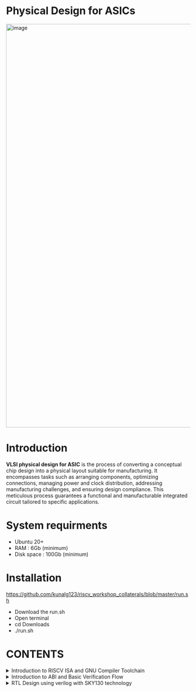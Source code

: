 # Physical Design for ASICs

<img width="1100" alt="image" src="https://github.com/vandhana01/pes_asic_class/assets/142392052/2e4c7a2d-b188-403d-9482-a8efac7ceada">



# Introduction
**VLSI physical design for ASIC** is the process of converting a conceptual chip design into a physical layout suitable for manufacturing. It encompasses tasks such as arranging components, optimizing connections, managing power and clock distribution, addressing manufacturing challenges, and ensuring design compliance. This meticulous process guarantees a functional and manufacturable integrated circuit tailored to specific applications.

# System requirments
- Ubuntu 20+
- RAM : 6Gb (minimum)
- Disk space : 100Gb (minimum)
  
# Installation
https://github.com/kunalg123/riscv_workshop_collaterals/blob/master/run.sh
- Download the run.sh
- Open terminal
- cd Downloads
- ./run.sh
  
# CONTENTS
<details>
<summary> Introduction to RISCV ISA and GNU Compiler Toolchain </summary>
<br>
	
[](https://github.com/vandhana01/pes_asic_class#links-for-easy-navigaton)
## DAY 1
**Introduction to RISCV ISA and GNU Compiler Toolchain**
+ Introduction to RISC-V Basic Keywords
  - [Introduction](#introduction)
  - [From Apps to Hardware](#from-apps-to-hardware)
  - [Detail Description of Course Content](#detail-description-of-course-content)

+ Labwork for RISC-V Toolchain
  - [C Program](#c-program)
  - [RISCV GCC Compiler and Dissemble](#riscv-gcc-compiler-and-dissemble)
  - [Spike Simulation and Debug](#spike-simulation-and-debug)

+ Integer Number Representation  
  - [64-bit Unsigned Numbers](#64-bit-unsigned-numbers)
  - [64-bit Signed Numbers](#64-bit-signed-numbers)
  - [Lab For Signed and Unsigned Numbers](#lab-for-signed-and-unsigned-numbers)


# DAY 1    
 
# Introduction to RISc-V Basic Keywords
## Introduction
RISC-V Architecture -> RTL -> Layout

## From Apps to Hardware
## Flow
+ Application Software 
+ System Software
  - Operating System
  - Complier
  - Assembler
+ Hardware
<img width="502" alt="image" src="https://github.com/vandhana01/pes_asic_class/assets/142392052/eb287951-3c15-4b47-b5fe-1f471c84fe14">

## Detail Description of Course Content
- Pseudo Instructions
- Base integer Instructions RV641
- Multiply extension RV64M
- Single and double precision floating point extension RV64F & RV64D
- Application binary interface (ABI)
- Memory allocation and stack pointer

# Labwork for RISC-V Toolchain
## C Program
- Text editor used : leafpad
- To install leafpad in ubuntu : `sudo snap install leafpad`

## C program for sum from 1 to N
`leafpad sum1ton.c` : creates a text file called sum1ton.c
``` c
#include<stdio.h>

int main(){
	int i, sum=0, n=10;
	for (i=1;i<=n; ++i) {
	sum +=i;
	}
	printf("Sum of numbers from 1 to %d is %d \n",n,sum);
	return 0;
}
```
Compile using gcc complier
`gcc sum1ton.c`
`./a.out`

<img width="502" alt="image" src="https://github.com/vandhana01/pes_asic_class/assets/142392052/bcec2cbb-9a78-441d-84d6-f341d2645825">

## RISCV GCC Compiler and Dissemble
Compile using RISC-V gcc complier
- using -O1 optimisation
```
riscv64-unknown-elf-gcc -O1 -mabi=lp64 -march=rv64i -o sum1ton.o sum1ton.c
riscv64-unknown-elf-objdump -d sum1ton.o
```
Number of instructions = 15
<img width="502" alt="image" src="https://github.com/vandhana01/pes_asic_class/assets/142392052/242d83e5-c7c4-47cf-aa04-2c3db3373bd2">
- using -Ofast optimisation
```
riscv64-unknown-elf-gcc -Ofast -mabi=lp64 -march=rv64i -o sum1ton.o sum1ton.c
riscv64-unknown-elf-objdump -d sum1ton.o
```
Number of instructions = 12
<img width="502" alt="image" src="https://github.com/vandhana01/pes_asic_class/assets/142392052/b772a095-3460-4396-aba4-5c86296b4c34">

`riscv64-unknown-elf-objdump -d sum1ton.o` : gives the disassembled (Assembly Language Programming )ALP code

## Spike Simulation and Debug
`spike pk sum1ton.o` : To Verify the simulations using RISC-V complier

<img width="502" alt="image" src="https://github.com/vandhana01/pes_asic_class/assets/142392052/cdf11383-ad59-47e8-8007-abc80cd560ce">

`spike -d pk sum1ton.c ` :To debug

<img width="502" alt="image" src="https://github.com/vandhana01/pes_asic_class/assets/142392052/99241fdb-3988-4a42-b9f5-853648bd595d">

# Integer Number Representation 
+ 8-bits -> byte, 4-bytes -> word, 2-words or 8-bytes -> doubleword
## 64-bit Unsigned Numbers
- A 64-bit unsigned number can represent non-negative integer values using 64 bits, with no sign bit to indicate whether the number is positive or negative.
- Range: [0, (2^n)-1 ]

## 64-bit Signed Numbers
- A 64-bit signed number can represent both positive and negative integer values using 64 bits. The first bit, often referred to as the "sign bit," indicates whether the number is positive or negative.
- Range : Positive : [0 , 2^(n-1)-1] Negative : [-1 to 2^(n-1)]

## Lab For Signed and Unsigned Numbers
+ C program that shows the maximum and minimum values of 64bit unsigned numbers
```c
#include <stdio.h>
#include <math.h>

int main(){
	unsigned long long int max = (unsigned long long int) (pow(2,64) -1);
	unsigned long long int min = (unsigned long long int) (pow(2,64) *(-1));
	printf("lowest number represented by unsigned 64-bit integer is %llu\n",min);
	printf("highest number represented by unsigned 64-bit integer is %llu\n",max);
	return 0;
}
```

<img width="502" alt="image" src="https://github.com/vandhana01/pes_asic_class/assets/142392052/f0c93d75-c326-42ec-b3de-e1290c23b192">

+ C program that shows the maximum and minimum values of 64bit signed numbers
  
```c
#include <stdio.h>
#include <math.h>

int main(){
	long long int max = (long long int) (pow(2,63) -1);
	long long int min = (long long int) (pow(2,63) *(-1));
	printf("lowest number represented by signed 64-bit integer is %lld\n",min);
	printf("highest number represented by signed 64-bit integer is %lld\n",max);
	return 0;
}
```

<img width="502" alt="image" src="https://github.com/vandhana01/pes_asic_class/assets/142392052/7fef9481-74ef-4fcb-8462-eb0a7dc40cd9">

</details>

<details>
<summary> Introduction to ABI and Basic Verification Flow </summary>
<br>

[](https://github.com/vandhana01/pes_asic_class#links-for-easy-navigation)
# DAY 2


## DAY 2 
**Introduction to ABI and Basic Verification Flow**
+ Application Binary Interface
  - [Introduction to ABI](#introduction-to-abi)
  - [Memory Allocation for Double Words](#memory-allocation-for-double-words)
  - [Load, add and store instructions](#load-add-and-store-instructions)
  - [32-Registers and their ABI Names](#32-registers-and-their-abi-names)

+ Labwork using ABI Function Calls
  - [Algorithm for C Program using ASM](#algorithm-for-c-program-using-asm)
  - [Review ASM Function Calls](#review-asm-function-calls)
  - [Simulate C Program using Function Call](#simulate-c-program-using-function-call)

# Application Binary Interface

## Introduction to ABI
+ Base Binary Instructions
  - Base integer instructions refer to the fundamental set of instructions that operate on integer data in a computer's instruction set architecture (ISA)
  - These are arithmetic, logical, Comparison, Data Movement, Control Flow performing operations
+ Application Binary Interface (ABI)
  - An Application Binary Interface (ABI) serves as a crucial bridge between the software and hardware components of a computer system.
  - ABIs enable software components to seamlessly communicate and collaborate, even across diverse programming languages, compilers, and hardware architectures.
<img width="600" alt="image" src="https://github.com/vandhana01/pes_asic_class/assets/142392052/e25eba01-5478-4113-b402-e96d3da1ba9d"> 

## Memory Allocation for Double Words
- RISC-V has **32** registers
  - 32 bits for RV32
  - 64 bits for RV64

- Memory addressing system
  - **Little-Endian** (Risc-V belongs to little-endian)
  - **Big-Endian**
  
<img width="650" alt="image" src="https://github.com/vandhana01/pes_asic_class/assets/142392052/76ab920b-3abd-4085-b1b7-96e40af4945b"> 

## Load, add and store instructions
Load, Add, and Store instructions are often used to manipulate data within a computer's memory and registers.
1. **Load Instructions:**
Load instructions are used to transfer data from memory to registers. They allow you to fetch data from a specified memory address and place it into a register for further processing.

Example `ld x6, 8(x5)`

In this Example
- `ld` is the load double-word instruction.
- `x6` is the destination register.
- `8(x5)` is the memory address pointed to by register `x5` (base address + offset).
2. **Store Instructions:**
Store instructions are used to write data from registers into memory.They store values from registers into memory addresses

Example `sd x8, 8(x9)`

In this Example
- `sd` is the store double-word instruction.
- `x8` is the source register.
- `8(x9)` is the memory address pointed to by register `x9` (base address + offset).
3. Add Instructions:
  Add instructions are used to perform addition operations on registers. They add the values of two source registers and store the result in a destination register.

Example `add x9, x10, x11`

In this Example
- `add` is the add instruction.
- `x9` is the destination register.
- `x10` and `x11` are the source registers.

<img width="750" alt="image" src="https://github.com/vandhana01/pes_asic_class/assets/142392052/9df00634-f508-4c5f-9e55-86d4bf03be9f"> 

## 32-Registers and their ABI Names
The ABI names provide meaningful and consistent labels to the registers, which simplifies understanding their roles in function calls, data manipulation, and other operations.

<img width="350" alt="image" src="https://github.com/vandhana01/pes_asic_class/assets/142392052/320a926d-6867-4803-bb13-4abcecbe1467"> 

# Labwork using ABI Function Calls
## Algorithm for C Program using ASM
- This allows you to take advantage of assembly language's low-level control and optimizations while still benefiting from C's higher-level constructs.
- When you call an assembly function from your C code, the C calling convention is followed, including pushing arguments onto the stack or passing them in registers as required.
- The program executes the assembly function, following the assembly instructions you've provided.

## Review ASM Function Calls
- C code and assembly code are written in separate files
- Declaring assembly functions with appropriate signatures that match the calling conventions of your platform in assembly file
 
**C Program**
  
  `1to9custom.c`
  
  ``` c
  #include <stdio.h>
  
  extern int load(int x, int y);
  
  int main()
  {
    int result = 0;
    int count = 9;
    result = load(0x0, count+1);
    printf("Sum of numbers from 1 to 9 is %d\n", result);
  }
  ```
**Asseembly File**

`load.s`

``` s
.section .text
.global load
.type load, @function

load:

add a4, a0, zero
add a2, a0, a1
add a3, a0, zero

loop:

add a4, a3, a4
addi a3, a3, 1
blt a3, a2, loop
add a0, a4, zero
ret
```
## Simulate C Program using Function Call

Compile and execute the files 

<img width="550" alt="image" src="https://github.com/vandhana01/pes_asic_class/assets/142392052/87bb8d8a-1ce6-4631-8fcf-65116d2e32f7"> 

Disassemble the code 

<img width="550" alt="image" src="https://github.com/vandhana01/pes_asic_class/assets/142392052/038da5c5-6402-4e90-825c-9c8548353a95">


## Lab to Run C-Program on RISCV-CPU

```
git clone https://github.com/kunalg123/riscv_workshop_collaterals.git
```

```
cd riscv_workshop_collaterals
```

<img width="550" alt="image" src="https://github.com/vandhana01/pes_asic_class/assets/142392052/2904e4cc-c126-4e06-9b12-4a04ca31ab88">


```
ls -ltr
```

```
cd labs
```

```
ls -ltr
```

```
chmod 777 rv32im.sh
```

```
./rv32im.sh
```

<img width="550" alt="image" src="https://github.com/vandhana01/pes_asic_class/assets/142392052/3c9bb5d2-0247-436e-a666-c45148e03752">

</details>

<details>
<summary> RTL Design using verilog with SKY130 technology </summary>
<br>

[](https://github.com/vandhana01/pes_asic_class#links-for-easy-navigaton)
## Day 1
<details>
<summary> Introduction to Verilog RTL design and Synthesis</summary>
<br>
	
[](https://github.com/vandhana01/pes_asic_class#links-for-easy-navigaton)



<details>
<summary> Introduction to open-source simulator iverilog </summary>
<br>
	
[](https://github.com/vandhana01/pes_asic_class#links-for-easy-navigaton)

## Introduction to open-source simulator iverilog
**Introduction to iverilog design test bench**

- **Simulator**
  + Simulators create virtual models of systems, enabling analysis and testing of behaviors without real-world implementation
  + Simulators is the tool used for simulating the design
  + The simulator runs the model using the provided inputs. It calculates the system's behavior over time and produces output data upon change in input (if no change to the input, no change to the output)
  + **iverilog** is the tool used here
     + Icarus Verilog (iverilog) is an open-source simulator for hardware description languages like Verilog, enabling design, simulation, and testing of digital circuits
     + It's used to model and validate digital systems before physical implementation

<img width="550" alt="image" src="https://github.com/vandhana01/pes_asic_class/assets/142392052/a1fe7cb8-41e6-423c-a986-b4f2fd1308f6">

- **Design**
  + Design is the actual verilog code or set of verilog codes which has the intended functionality to meet with the required specifications
  
- **TestBench**
  + It involves creating a set of test cases and stimuli to apply to the design and then comparing the design's outputs with expected results.
  + Test benches are written using hardware description languages like Verilog or VHDL
  + This verification process is crucial for building reliable and bug-free digital systems
  
<img width="550" alt="image" src="https://github.com/vandhana01/pes_asic_class/assets/142392052/3c3fd20b-e3bb-4c9f-b3b7-41593c3356ea">  

</details>


<details>
<summary> Labs using iverilog and gtkwave </summary>
<br>
	
[](https://github.com/vandhana01/pes_asic_class#links-for-easy-navigaton)


## Labs using iverilog and gtkwave

**Icarus Verilog** simulates the design and generates simulation output files, and **GTKWave** then allows you to visually inspect and analyze the simulation results in waveform format

- [Introduction to lab (Lab1)](#introduction-to-lab-lab1)
- [iverilog GTKwave Part-1 (Lab2)](#iverilog-gtkwave-part-1-lab2)
- [iverilog GTKwave Part-2 (Lab2)](#iverilog-gtkwave-part-2-lab2)

## Introduction to lab (Lab1)
- Environment setup !!!
+ create a directory ` mkdir vsd `
+ change directory ` cd vsd `
+ Git clonning ` git clone https://github.com/kunalg123/sky130RTLDesignAndSynthesisWorkshop.git`
   + `sky130RTLDesignAndSynthesisWorkshop` folder will be created

<img width="550" alt="image" src="https://github.com/vandhana01/pes_asic_class/assets/142392052/5eeabad8-63c7-4a6a-aaa9-5b1bd4b10139"> 

## iverilog GTKwave Part-1 (Lab2)
+ ` cd vsd/sky130RTLDesignAndSynthesisWorkshop/verilog_files
    + loads verilog source files and associated testbench files into iverilog simulator
    + verilog_files : this folder contains all design files
+ `iverilog good_mux.v tb_good_mux.v` loads mux into the simulator
+ output file `a.out` will be created
+ Execute a.out `./a.out` to dump the vcd file (output of simulator)
+ To load vcd file into simulator ` gtkwave tb_good_mux.vcd`
  
<img width="550" alt="image" src="https://github.com/vandhana01/pes_asic_class/assets/142392052/c6d25681-de8d-449c-a270-bfd454f15e4a"> 

## iverilog GTKwave Part-2 (Lab2)
`gvim tb_good_mux.v -o good_mux.v` to view the files


**good_mux.v**

``` v
module good_mux (input i0 , input i1 , input sel , output reg y);
always @ (*)
begin
	if(sel)
		y <= i1;
	else 
		y <= i0;
end
endmodule
```
**tb_good_mux.v**

``` v
timescale 1ns / 1ps
module tb_good_mux;
	// Inputs
	reg i0,i1,sel;
	// Outputs
	wire y;

        // Instantiate the Unit Under Test (UUT)
	good_mux uut (
		.sel(sel),
		.i0(i0),
		.i1(i1),
		.y(y)
	);

	initial begin
	$dumpfile("tb_good_mux.vcd");
	$dumpvars(0,tb_good_mux);
	// Initialize Inputs
	sel = 0;
	i0 = 0;
	i1 = 0;
	#300 $finish;
	end

always #75 sel = ~sel;
always #10 i0 = ~i0;
always #55 i1 = ~i1;
endmodule
```

    

</details>


<details>
<summary> Introduction to Yosys and Logic synthesis </summary>
<br>
	
[](https://github.com/vandhana01/pes_asic_class#links-for-easy-navigaton)


## Introduction to Yosys and Logic synthesis

- [Introduction to Yosys](#introduction-to-yosys)
- [Introduction to Logic synthesis)](#introduction-to-logic-synthesis)


## Introduction to Yosys
- **Synthesizer**
   + Synthesizeris a tool used for converting the RTL to netlist
   + **Yosys** is the synthesizer used in the course
      + Yosys is an open-source synthesis tool that translates hardware description language (HDL) code into gate-level netlists, optimizing designs for efficient hardware implementation.
- **Netlist**
  + Netlist is the representation of the design in the form of standard cells in the .lib
  + Design and .lib files are fed to the synthesizer to get a netlist file
 
<img width="550" alt="image" src="https://github.com/vandhana01/pes_asic_class/assets/142392052/56f8289c-4737-481e-9bb3-2b86f38a6902"> 

+ Commands used to perform synthesis:
  - To read the design :  `read_verilog` 
  - To read the .lib file : `read_liberty` 
  - To write out the netlist file : `write_verilog` 
 
- Verify the synthesis
 
<img width="550" alt="image" src="https://github.com/vandhana01/pes_asic_class/assets/142392052/63bd1f15-ec42-47e3-b2d6-e76ee3ebe6d9"> 

   - The output on the simulator must be same as the output observed during RTL simulation.
   - Same RTL testbench can be used because the primary inputs and primary outputs remain same between the RTL design and synthesised netlist.

## Introduction to Logic synthesis

- **RTL design**
  + Behavioral representation of the required specification
  + RTL (Register-Transfer Level) forms a bridge between behavioral descriptions and gate-level implementation.

- **Synthesis**
  + RTL to gate level translation
  + The design is coverted into dates and the connections are made between the gates
  + This is given out as a file called netlist
    
<img width="350" alt="image" src="https://github.com/vandhana01/pes_asic_class/assets/142392052/dd91792a-9e4b-4c6e-ac62-55cd19486580)"> 

- **.lib**
   + Collection of logical modules
   + Includes basic logic gates like AND, OR, NOT, etc
   + Different flavors of same gate , **WHY ??**
       + These variations are designed to accommodate specific design requirements, process technologies, and performance goals
       + Clock frquency should be high, Hence time period of the clock should be  as low as possible
         
<img width="550" alt="image" src="https://github.com/vandhana01/pes_asic_class/assets/142392052/5030de94-2f5a-4ea4-952d-2d3ffb04c9f5"> 

- What is maximum clock rate ? tclk ?
	+ Propogation delay of Flop A
	+ Propogational delay of combinational circuit
	+ Time before clock edge, setup time
- So we need cells that work fast to make Tcombi samall
- Are faster cells sufficient ??
   + NO
- Why do we need slow cells ?
  
<img width="150" alt="image" src="https://github.com/vandhana01/pes_asic_class/assets/142392052/2c4cf856-de06-4d1d-96e3-c7f072b448f2"> 

   + To ensure that there are no "HOLD" issues at DFF_B, we need slow cells
   + Hence we need cells that work fast to meet the required performance and we need cells that work slow to meet HOLD
   **Hence the collection forms the .lib!!!**
     
**Faster cells vs Slower cells**
- Load in degital circuit -> Capacitance
- Faster the charging/discharging of capacitance -> Lesser the cell delay
    + To charge/discharge the capacitance fast, we need transistors capable of sourcing more current ( Wide Transistors)
    + Wider transistors -> Low Delay -> More area and power as well
    + Narrow transistors -> More Delay -> Less area and power
-Faster cells come at the penalty of area and power

**Selction of cells**
Synthesizer should be guided to select the flavour of cells that is optimum for the implementation of logic circuit. Guidance offered -> "Constaints"


<img width="550" alt="image" src="https://github.com/vandhana01/pes_asic_class/assets/142392052/b4119c84-db5f-4751-acfd-72c81fe4b3d6">

 </details>

 
<details>
<summary> Labs using Yosys and Sky130 PDKs</summary>
<br>
	
[](https://github.com/vandhana01/pes_asic_class#links-for-easy-navigaton)
## Labs using Yosys and Sky130 PDKs 
-[Yosys good mux (Lab3)](#yosys-good-mux-lab3)

 The SkyWater Technology Foundry's **SKY130 Process Design Kit (PDK)** is a collection of files, data, and models that enable the design and layout of integrated circuits using the SkyWater 130 nm technology node. PDKs provide designers with the necessary tools and information to create, simulate, and verify custom and digital designs that can be manufactured using the specific technology offered by the foundry. 
 
## Yosys good mux (Lab3)
- To invoke the Yosys : `yosys`

<img width="550" alt="image" src="https://github.com/vandhana01/pes_asic_class/assets/142392052/eaa3287e-b5b6-4597-b29a-d8651c4839f6">

- To read the library : ` read_liberty -lib ../lib/sky130_fd_sc_hd__tt_025C_1v80.lib`
- To read the design : `read_verilog good_mux.v`

<img width="550" alt="image" src="https://github.com/vandhana01/pes_asic_class/assets/142392052/3953ff06-69ed-48b0-a966-39ff5fa2b560">

- To synthesis the mosule : `synth -top good_mux`
  
<img width="550" alt="image" src="https://github.com/vandhana01/pes_asic_class/assets/142392052/6309e60b-1c8c-467b-ad52-e550bc305daf">

- To generate the netlist : `abc -liberty ../lib/sky130_fd_sc_hd__tt_025C_1v80.lib`

<img width="550" alt="image" src="https://github.com/vandhana01/pes_asic_class/assets/142392052/c948cd72-9e64-4bd9-a102-4f98112eab3b">

- To see the logic it has realised `show`
  
<img width="550" alt="image" src="https://github.com/vandhana01/pes_asic_class/assets/142392052/30e2335a-7f17-4eef-b203-804640eb62d5">

- To write the netlist : 'write_verilog good_mux_netlist.v`
- ` !gvim good_mux_netlist.v`
-  To view a simplified code : ` write_verilog -noattr good_mux_netlist.v`
-  `!gvim good_mux_netlist.v`
  
</details>
</details>  

## Day 2
<details>
<summary> Timing libs, hierarchical vs flat synthesis and efficient flop coding styles</summary>
<br>
	
[](https://github.com/vandhana01/pes_asic_class#links-for-easy-navigaton)

<details>
<summary> Introduction to timing.libs </summary>
<br>
	
[](https://github.com/vandhana01/pes_asic_class#links-for-easy-navigaton)

## Introduction to timing.libs (Lab4)
**Introduction to dot Lib**
+ To view the contents in the .lib
`gvim ../lib/sky130_fd_sc_hd__tt_025C_1v80.lib`


<img width="550" alt="image" src="https://github.com/vandhana01/pes_asic_class/assets/142392052/bcdd2944-4944-499b-99c8-9400c084a9b2">


- To have a pleasant color : `:syn off` (syntax off)
    - NOTE: Don't edit this file
- **sky130** : Name of the library
- **tt**     : Typical process
- **025C**   : Temperature variation
- **P V T**  : Operating conditions (Process Voltage Temperature)
    - Together determines how the silicon works
- **1v80**   : Voltage levels variation

<img width="550" alt="image" src="https://github.com/vandhana01/pes_asic_class/assets/142392052/f49ac9c0-7677-40e3-9456-46bd9c75c756">

- Displays the units of parameters
- Contains area and power consumpution
- .lib is a Bucket of all the standard cells
  
<img width="550" alt="image" src="https://github.com/vandhana01/pes_asic_class/assets/142392052/267ed2ae-d9e9-49dc-9039-7c02215dfb99">


- To enable line number `:se nu`
- To view all the cells `:g//`
- To view any instance `:/instance`
- Can compare and analyse the parameters

<img width="550" alt="image" src="https://github.com/vandhana01/pes_asic_class/assets/142392052/47cabe0a-eee7-40e9-9357-b1871e47fa46">


 </details>     


<details>
<summary> Hierarchical vs Flat synthesis </summary>
<br>
	
[](https://github.com/vandhana01/pes_asic_class#links-for-easy-navigaton)
## Hierarchical vs Flat synthesis (Lab5)

## Hierarchical Synthesis
**Hierarchical synthesis involves breaking down a complex design into smaller modules for separate synthesis and integration. This approach enhances modularity, enables parallel development, and simplifies verification, making it ideal for large designs.**

- File used : 'multiple_modules.v`
- To view : `cd vsd/sky130RTLDesignAndSynthesisWorkshop/verilog_files`
- and `gvim multiple_modules.v`

<img width="550" alt="image" src="https://github.com/vandhana01/pes_asic_class/assets/142392052/d6816017-c0f4-48e9-8c92-1bf8c99ddeb6">


- It contains 2 submodules : `sub_module1` -> AND gate and `sub_module2`->OR gate
- `mutiple_module` instantiates them as `u1` and `u2` respectively
  
+  Frist Launch Yosys     : `yosys`
+  Read the library file  : `read_liberty -lib ../lib/sky130_fd_sc_hd__tt_025C_1v80.lib`
+  Read the verilog file  : `read_verilog multiple_modules.v`
+  To set it as top module: `synth -top multiple_modules`

<img width="550" alt="image" src="https://github.com/vandhana01/pes_asic_class/assets/142392052/cc297050-dc6e-4469-90d8-3ac600194370">

<img width="550" alt="image" src="https://github.com/vandhana01/pes_asic_class/assets/142392052/a9495611-658d-489f-bf39-b9e6546a524e">


+  `abc -liberty ../lib/sky130_fd_sc_hd__tt_025C_1v80.lib`
+ To view the netlist    :`show multiple_modules`
  
<img width="550" alt="image" src="https://github.com/vandhana01/pes_asic_class/assets/142392052/8740c0be-8439-4b75-9c4f-a81cc0a8a26c">

+ `sub_module1` and `sub_module2` are shown instead of AND gate and OR gate.
+ To view : `write_verilog -noattr multiple_modules_hier.v`
+ `!gvim multiple_modules_hier.v`

<img width="550" alt="image" src="https://github.com/vandhana01/pes_asic_class/assets/142392052/fd066807-4c8b-4bc6-95fb-6b8976185214">

<img width="550" alt="image" src="https://github.com/vandhana01/pes_asic_class/assets/142392052/e1c470a9-0747-4c7d-a4ca-47f405231908">



## Flat Synthesis
**Flat synthesis treats the entire design as a single unit, synthesizing it as one entity. While simpler for smaller designs, it can become unwieldy for larger projects, leading to longer synthesis times and reduced reusability of modules.**

+  Launch  : `yosys`
+  Read the library file :   `read_liberty -lib ../lib/sky130_fd_sc_hd__tt_025C_1v80.lib`
+  Read the verilog file : ` read_verilog multiple_modules.v`
+  To set it as top module: `synth -top multiple_modules` 
+  `abc -liberty ../lib/sky130_fd_sc_hd__tt_025C_1v80.lib`
+ `flatten` to write out a flattened netlist
+ `show` to view the netlist

<img width="550" alt="image" src="https://github.com/vandhana01/pes_asic_class/assets/142392052/7dffcc47-5ed6-40d6-b48e-08d156f95f34">

+ `write_verilog -noattr multiple_modules_flat.v`
+ `!gvim multiple_modules_flat.v`

<img width="550" alt="image" src="https://github.com/vandhana01/pes_asic_class/assets/142392052/1e708f33-455c-40bf-a7d0-710e6ac6b174">

**Why sub module level synthesis**
- U seful when we have multiple instances of same module
- Divide and Conquer
- Helpful when circuits are massive
-`synth -top module_name` controls which module to synthesis
 </details>     


<details>
<summary>Various Flop Coding Styles and optimization</summary>
<br>
	
[](https://github.com/vandhana01/pes_asic_class#links-for-easy-navigaton)
   
## Various Flop Coding Styles and optimization
- [Why flops and Flop coding styles](#why-flops-and-flop-coding-styles)
- [Lab flop synthesis simulations](#lab-flop-synthesis-simulations)
- [Interesting Optimisations](#interesting-optimisations)
  
## Why flops and Flop coding styles
**What are flops??**
- Flip-flops, often referred to as "flops," are fundamental building blocks in digital circuits
- Flip-flops are fundamental to sequential logic circuits and play a vital role in memory storage and synchronization of signals with clock edges.
-  Flip-flops are used to store state information in sequential circuits, enabling the creation of memory elements, registers, and other essential components in digital designs.
 
**Why flops??**
- In a combinational circuit, when a input is given to a flop, output changes after the propagation delay
- Output glitches occur due to this propagation delay
- **Glitch** occurs when the intermediate signals reach the next set of gates while they are still transitioning. This can lead to temporary, unwanted changes in the output until all paths stabilize and reach a consistent logic state
- More the number of combinational circuit, more the glitches (output will never settle down)
- To avoid this we want a element to store that value, that is **flop**
- Basically Flops are like storage elements present between the combinational circuits
- output of the flop will change only at the edge of the clock ,therefore even if the input is changing output will be stable
- Hence aviods the transfer of gitch to the subsequent combinational circuits
- Controls pin called **Reset** and **set** are used to initialize the flop
- They can be synchronous or asynchronous

## D Flip-Flop with Asynchronous and synchronous Reset

- asynchronous->irrespective of clock
- synchronous->with respecte to clock
- when both asynchronous and synchronous reset is present, should take care of race
  
  - `cd vsd/sky130RTLDesignAndSynthesisWorkshop/verilog_files`
  - `gvim dff_asyncres_syncres.v`
  
<img width="550" alt="image" src="https://github.com/vandhana01/pes_asic_class/assets/142392052/b61d78a3-36c0-44d5-83ce-1fc0460c0259">

- **Simulation**
- CODE
   - `cd vsd/sky130RTLDesignAndSynthesisWorkshop/verilog_files`
   - `iverilog dff_asyncres_syncres.v tb_dff_asyncres_syncres.v`
   - `./a.out`
   - `gtkwave tb_dff_asyncres_syncres.vcd`
     
- OUTPUT

<img width="550" alt="image" src="https://github.com/vandhana01/pes_asic_class/assets/142392052/9af4f145-6e3c-41c1-be66-91236c6726c7">


## Lab flop synthesis simulations

## D Flip-Flop with Asynchronous Reset
- When the asynchronous reset input is asserted (set to 1), the flip-flop's output is immediately forced to 0, regardless of the clock signal's state.
- When the clock rises from 0 to 1, the flip-flop samples the value at its Data (D) input and updates its stored state accordingly.

  - `cd vsd/sky130RTLDesignAndSynthesisWorkshop/verilog_files`
  - `gvim dff_asyncres.v`
  
<img width="550" alt="image" src="https://github.com/vandhana01/pes_asic_class/assets/142392052/8040e97b-d2f0-4074-b749-b7ccb41b1e96">

- **Simulation**
- CODE
   - `cd vsd/sky130RTLDesignAndSynthesisWorkshop/verilog_files`
   - `iverilog dff_asyncres.v tb_dff_asyncres.v`
   - `./a.out`
   - `gtkwave tb_dff_asyncres.vcd`
     
- OUTPUT
<img width="550" alt="image" src="https://github.com/vandhana01/pes_asic_class/assets/142392052/7f27ad28-faf1-4cee-8e52-0c969dc71aa6">

- **Synthesis**
- CODE
   - `cd vsd/sky130RTLDesignAndSynthesisWorkshop/verilog_files`
   - `yosys`
   - `read_liberty -lib ../lib/sky130_fd_sc_hd__tt_025C_1v80.lib`
   - `read_verilog dff_asyncres.v`
   - `synth -top dff_asyncres`
   - `dfflibmap -liberty ../lib/sky130_fd_sc_hd__tt_025C_1v80.lib`
   - `abc -liberty ../lib/sky130_fd_sc_hd__tt_025C_1v80.lib`
   - `show`

<img width="550" alt="image" src="https://github.com/vandhana01/pes_asic_class/assets/142392052/febe071c-9064-4fa9-8b30-791b20d73ab8">


## D Flip_Flop with Asynchronous Set
- When the clock rises from 0 to 1, the flip-flop samples the value at its Data (D) input and updates its stored state accordingly.
- When the asynchronous set input (S) is asserted (set to 1), the flip-flop's output (Q) is immediately forced to 1, regardless of the clock signal's state.

  - `cd vsd/sky130RTLDesignAndSynthesisWorkshop/verilog_files`
  - `gvim dff_async_set.v`
  
<img width="550" alt="image" src="https://github.com/vandhana01/pes_asic_class/assets/142392052/46903c4d-d823-4728-addd-b529b8e5d204">

- **Simulation**
- CODE
   - `cd vsd/sky130RTLDesignAndSynthesisWorkshop/verilog_files`
   - `iverilog dff_async_set.v tb_dff_async_set.v`
   - `./a.out`
   - `gtkwave tb_dff_async_set.vcd`
     
- OUTPUT
<img width="550" alt="image" src="https://github.com/vandhana01/pes_asic_class/assets/142392052/a6b5ce19-5000-4ba3-9417-2daffcb40554">

- **Synthesis**
- CODE
   - `cd vsd/sky130RTLDesignAndSynthesisWorkshop/verilog_files`
   - `yosys`
   - `read_liberty -lib ../lib/sky130_fd_sc_hd__tt_025C_1v80.lib`
   - `read_verilog dff_async_set.v`
   - `synth -top dff_async_set`
   - `dfflibmap -liberty ../lib/sky130_fd_sc_hd__tt_025C_1v80.lib`
   - `abc -liberty ../lib/sky130_fd_sc_hd__tt_025C_1v80.lib`
   - `show`

<img width="550" alt="image" src="https://github.com/vandhana01/pes_asic_class/assets/142392052/ceb182bc-e9b3-4117-a70f-79d3473b0edc">

## D Flip-Flop with Synchronous Reset 
- When the clock rises from 0 to 1, the flip-flop samples the value at its Data (D) input and updates its stored state accordingly.
- The synchronous reset input (R) allows you to reset the flip-flop's stored state when the clock rises. If the reset input (R) is asserted (set to 1) simultaneously with a rising clock edge, the flip-flop's output (Q) is forced to the reset state (typically 0).

- `cd vsd/sky130RTLDesignAndSynthesisWorkshop/verilog_files`
- `gvim dff_syncres.v`
  
<img width="550" alt="image" src="https://github.com/vandhana01/pes_asic_class/assets/142392052/81efabae-3eff-4e71-b1ca-c4e11f69d096">

- **Simulation**
- CODE
   - `cd vsd/sky130RTLDesignAndSynthesisWorkshop/verilog_files`
   - `iverilog dff_syncres.v tb_dff_syncres.v`
   - `./a.out`
   - `gtkwave tb_dff_syncres.vcd`
     
- OUTPUT
<img width="550" alt="image" src="https://github.com/vandhana01/pes_asic_class/assets/142392052/eb72d454-0ed6-44de-aa3b-afb742966611">

- **Synthesis**
- CODE
   - `cd vsd/sky130RTLDesignAndSynthesisWorkshop/verilog_files`
   - `yosys`
   - `read_liberty -lib ../lib/sky130_fd_sc_hd__tt_025C_1v80.lib`
   - `read_verilog dff_syncres.v`
   - `synth -top dff_syncres`
   - `dfflibmap -liberty ../lib/sky130_fd_sc_hd__tt_025C_1v80.lib `
   - `abc -liberty ../lib/sky130_fd_sc_hd__tt_025C_1v80.lib`
   - `show`

<img width="550" alt="image" src="https://github.com/vandhana01/pes_asic_class/assets/142392052/7f07809f-825b-4185-864d-75c9ed1de71e">


## Interesting Optimisations
- To look at the RTL code
	- `cd vsd/sky130RTLDesignAndSynthesisWorkshop/verilog_files`
	- `gvim mult_2.v`
  
<img width="550" alt="image" src="https://github.com/vandhana01/pes_asic_class/assets/142392052/b5417497-2bdc-4727-a27d-a7e4f45fc286">

- Here input **a** is 3-bit , output **y** is 4-bit and relation is **y=2*a**
- observation
	- A Number **a** multiplied by 2 is a number appended by 0 **{a,0}**
 	- No extra hardware is required for multiplying a number with 2 or powers of 2
    	- ground the LSB , interconnect other bits in order

- Lets see what we get when we synthesis
- CODE
   - `cd vsd/sky130RTLDesignAndSynthesisWorkshop/verilog_files`
   - `yosys`
   - `read_liberty -lib ../lib/sky130_fd_sc_hd__tt_025C_1v80.lib`
   - `read_verilog mult_2.v`
   - `synth -top mul2`
   - `abc -liberty ../lib/sky130_fd_sc_hd__tt_025C_1v80.lib`
   - `show`
  
<img width="550" alt="image" src="https://github.com/vandhana01/pes_asic_class/assets/142392052/fbd7454f-fee3-462d-9c73-5c21df1a9aa1">

- **netlist**
    - `write_verilog -noattr mul2_netlist.v`
    - `!gvim mul2_netlist.v`

<img width="550" alt="image" src="https://github.com/vandhana01/pes_asic_class/assets/142392052/bbcc5f98-1592-467e-b251-8748a8386b04">

- Another special case
   - Here input **a** is 3-bit , output **y** is 6-bit and relation is **y=9*a**
- To look at the RTL code
	- `cd vsd/sky130RTLDesignAndSynthesisWorkshop/verilog_files`
	- `gvim mult_8.v`
   
<img width="550" alt="image" src="https://github.com/vandhana01/pes_asic_class/assets/142392052/a595cde8-95c0-4563-ba6e-07559c2120ba">

- Lets see what we get when we synthesis
- CODE
   - `cd vsd/sky130RTLDesignAndSynthesisWorkshop/verilog_files`
   - `yosys`
   - `read_liberty -lib ../lib/sky130_fd_sc_hd__tt_025C_1v80.lib`
   - `read_verilog mult_8.v`
   - `synth -top mult8`
   - `abc -liberty ../lib/sky130_fd_sc_hd__tt_025C_1v80.lib`
   - `show`
  
<img width="550" alt="image" src="https://github.com/vandhana01/pes_asic_class/assets/142392052/218caf9a-2e48-4039-9ad3-524cae3f1efd">

- **netlist**
    - `write_verilog -noattr mul8_netlist.v`
    - `!gvim mult8_netlist.v`

<img width="550" alt="image" src="https://github.com/vandhana01/pes_asic_class/assets/142392052/fd91fb9e-3da0-4fb4-987d-af40b1ccda6f">
   
</details> 
</details>   

## Day 3
<details>
<summary> Combinational and sequential optmizations </summary>
<br>
	
[](https://github.com/vandhana01/pes_asic_class#links-for-easy-navigaton)


<details>
<summary> Introduction to optimisations</summary>
<br>
	
[](https://github.com/vandhana01/pes_asic_class#links-for-easy-navigaton)
## Introduction to Logic optimisations

**Combinational Logic optimisations**
- **Combinational logic??** refers to a type of digital logic design where the output is solely determined by the current input values, and there are no memory elements involved. Examples of combinational circuits include adders, multiplexers, demultiplexers, comparators, and more.
- Squeezing the logic to get the most optimised design (Area and power savings)

**Optimisation techniques**
- **Constant Propogation** (Direct Optimisation)
	- dentify signals that are derived from constant inputs or other signals with constant values.
	- Replace these signals with their constant values throughout the logic.
	- Update downstream logic accordingly, simplifying the circuit.
	- This optimization eliminates unnecessary logic and reduces gate count, improving circuit efficiency and performance.
- **Boolean logic optimization** (using K-map or Quine McKluskey)
	- Apply Boolean algebra rules to simplify logic expressions, using techniques like factorization, distribution, and absorption.
   	-  Use Karnaugh Maps (K-Maps) to identify patterns and group terms for simplification.
        - Eliminate redundant terms and simplify expressions further.
	- This optimization reduces the number of gates, improves circuit performance, and enhances overall efficiency.

**Sequential Logic Optimizations**
- **Sequential Logic??** is a fundamental concept in digital circuit design that involves elements capable of storing information (memory elements like flip-flops and latches) and producing outputs based not only on current inputs but also on past inputs and internal states.It forms the basis for many digital devices, including microcontrollers, processors, and communication systems.
- Designers must carefully evaluate the trade-offs between speed, power, and complexity to create effective and optimized sequential logic designs.

**Optimisation techniques**
- Basic
   - **Sequential constant propagation**
	- Sequential constant propagation is an optimization technique that involves identifying and replacing intermediate signals within a sequential circuit with their constant values. This technique aims to eliminate unnecessary calculations and logic, reducing the complexity of the circuit.
- Advanced
   - **State optimization**
     	- State optimization focuses on reducing the number of states in a finite state machine (FSM) or reducing the complexity of state transitions. By eliminating redundant or unreachable states and simplifying the transition logic, designers can create more efficient and streamlined state machines.
   - **Retiming**
     	- Retiming is a technique used to balance the delay of a sequential circuit by moving flip-flops within the design. By strategically relocating flip-flops along the critical path, designers can minimize propagation delays and improve the overall performance of the circuit.
   - **Sequential logic cloning** (Floor Plan Aware Synthesis)
	- Sequential logic cloning involves duplicating a portion of a sequential circuit to optimize its performance. This technique is particularly useful for critical paths where excessive delays are present. By replicating a section of the circuit and introducing additional registers, designers can reduce the delay along the path.
   
</details> 
<details>
<summary> Combinational logic optimizations </summary>
<br>
	
[](https://github.com/vandhana01/pes_asic_class#links-for-easy-navigaton)
## Combinational logic optimizations (Lab6)
- [opt_check](#opt_check)
- [opt_check2](#opt_check2)
- [opt_check3](#opt_check3)
- [opt_check4](#opt_check4)
- [multiple_module_opt](#multiple_module_opt)
  
## opt_check
- To look at the RTL code
	- `cd vsd/sky130RTLDesignAndSynthesisWorkshop/verilog_files`
	- `gvim opt_check.v`
  
<img width="550" alt="image" src="https://github.com/vandhana01/pes_asic_class/assets/142392052/43a315f8-0d96-4b05-adb1-a1e5c980fed8">

- synthesis
- CODE
   - `cd vsd/sky130RTLDesignAndSynthesisWorkshop/verilog_files`
   - `yosys`
   - `read_liberty -lib ../lib/sky130_fd_sc_hd__tt_025C_1v80.lib`
   - `read_verilog opt_check.v`
   - `synth -top opt_check`
   - `opt_clean -purge` : For constant Propogation optimisation
   - `abc -liberty ../lib/sky130_fd_sc_hd__tt_025C_1v80.lib`
   - `show`
  
<img width="550" alt="image" src="https://github.com/vandhana01/pes_asic_class/assets/142392052/0e1358d8-9657-4de5-b107-4db795b9a916">

<img width="550" alt="image" src="https://github.com/vandhana01/pes_asic_class/assets/142392052/6b2571dc-e221-4981-b0ae-5770489b55e5">

## opt_check2
- To look at the RTL code
	- `cd vsd/sky130RTLDesignAndSynthesisWorkshop/verilog_files`
	- `gvim opt_check2.v`
  
<img width="550" alt="image" src="https://github.com/vandhana01/pes_asic_class/assets/142392052/b2592f4e-ef1a-4568-8303-5e7e5aa62700">

- synthesis
- CODE
   - `cd vsd/sky130RTLDesignAndSynthesisWorkshop/verilog_files`
   - `yosys`
   - `read_liberty -lib ../lib/sky130_fd_sc_hd__tt_025C_1v80.lib`
   - `read_verilog opt_check2.v`
   - `synth -top opt_check2`
   - `opt_clean -purge` 
   - `abc -liberty ../lib/sky130_fd_sc_hd__tt_025C_1v80.lib`
   - `show`
  
<img width="550" alt="image" src="https://github.com/vandhana01/pes_asic_class/assets/142392052/5f309b47-7665-4508-b927-4080c6190296">

<img width="550" alt="image" src="https://github.com/vandhana01/pes_asic_class/assets/142392052/f5c93b1d-3003-4516-a4f6-6ccf9f841d26">


## opt_check3
- To look at the RTL code
	- `cd vsd/sky130RTLDesignAndSynthesisWorkshop/verilog_files`
	- `gvim opt_check3.v`
  
<img width="550" alt="image" src="https://github.com/vandhana01/pes_asic_class/assets/142392052/f62eeed3-3728-4307-9219-06ff4e7ad148">

- synthesis
- CODE
   - `cd vsd/sky130RTLDesignAndSynthesisWorkshop/verilog_files`
   - `yosys`
   - `read_liberty -lib ../lib/sky130_fd_sc_hd__tt_025C_1v80.lib`
   - `read_verilog opt_check3.v`
   - `synth -top opt_check3`
   - `opt_clean -purge`
   - `abc -liberty ../lib/sky130_fd_sc_hd__tt_025C_1v80.lib`
   - `show`
  
<img width="550" alt="image" src="https://github.com/vandhana01/pes_asic_class/assets/142392052/af41291a-96e0-41a7-ac5b-a9f9957af8a2">

<img width="550" alt="image" src="https://github.com/vandhana01/pes_asic_class/assets/142392052/b0fc25c4-ad70-4f55-a896-9bc94c20423b">


## opt_check4
- To look at the RTL code
	- `cd vsd/sky130RTLDesignAndSynthesisWorkshop/verilog_files`
	- `gvim opt_check4.v`
  
<img width="550" alt="image" src="https://github.com/vandhana01/pes_asic_class/assets/142392052/4b08507e-1687-42a8-9b30-7e47c5860378">

- synthesis
- CODE
   - `cd vsd/sky130RTLDesignAndSynthesisWorkshop/verilog_files`
   - `yosys`
   - `read_liberty -lib ../lib/sky130_fd_sc_hd__tt_025C_1v80.lib`
   - `read_verilog opt_check4.v`
   - `synth -top opt_check4`
   - `opt_clean -purge`
   - `abc -liberty ../lib/sky130_fd_sc_hd__tt_025C_1v80.lib`
   - `show`
  
<img width="550" alt="image" src="https://github.com/vandhana01/pes_asic_class/assets/142392052/310a5ca1-f592-44a5-a150-e8b078bdf693">

<img width="550" alt="image" src="https://github.com/vandhana01/pes_asic_class/assets/142392052/9c7a8966-12b6-49e0-86d5-8201bfc09d5e">



## multiple_module_opt
- To look at the RTL code
	- `cd vsd/sky130RTLDesignAndSynthesisWorkshop/verilog_files`
	- `gvim multiple_module_opt.v`
  
<img width="550" alt="image" src="https://github.com/vandhana01/pes_asic_class/assets/142392052/db948604-3af1-4ad8-a6e0-c80574baf752">

- synthesis
- CODE
   - `cd vsd/sky130RTLDesignAndSynthesisWorkshop/verilog_files`
   - `yosys`
   - `read_liberty -lib ../lib/sky130_fd_sc_hd__tt_025C_1v80.lib`
   - `read_verilog multiple_module_opt.v`
   - `synth -top multiple_module_opt`
   - `opt_clean -purge`
   - `abc -liberty ../lib/sky130_fd_sc_hd__tt_025C_1v80.lib`
   - `show multiple_module_opt `
  
<img width="550" alt="image" src="https://github.com/vandhana01/pes_asic_class/assets/142392052/e4ace4b9-44a4-437f-8734-6df63eeb2b4f">

<img width="550" alt="image" src="https://github.com/vandhana01/pes_asic_class/assets/142392052/7b4426ed-6f89-4f51-a9b5-f746866829d4">


</details> 
<details>
<summary> Sequential logic optimizations </summary>
<br>
	
[](https://github.com/vandhana01/pes_asic_class#links-for-easy-navigaton)

## Sequential logic optimizations (Lab7)
- [dff_const1](#dff_const1)
- [dff_const2](#dff_const2)
- [dff_const3](#dff_const3)
- [dff_const4](#dff_const4)
- [dff_const5](#dff_const5)

## dff_const1
- `cd vsd/sky130RTLDesignAndSynthesisWorkshop/verilog_files`
- `gvim dff_const1.v`
  
<img width="550" alt="image" src="https://github.com/vandhana01/pes_asic_class/assets/142392052/d280b206-0bd3-407e-8398-fe74eceeba76">

- **Simulation**
- CODE
   - `cd vsd/sky130RTLDesignAndSynthesisWorkshop/verilog_files`
   - `iverilog dff_const1.v tb_dff_const1.v`
   - `./a.out`
   - `gtkwave tb_dff_const1.vcd`
     
- OUTPUT
<img width="550" alt="image" src="https://github.com/vandhana01/pes_asic_class/assets/142392052/a599e34b-db12-4228-ba8f-2c5f155a0e8d">

- **Synthesis**
- CODE
   - `cd vsd/sky130RTLDesignAndSynthesisWorkshop/verilog_files`
   - `yosys`
   - `read_liberty -lib ../lib/sky130_fd_sc_hd__tt_025C_1v80.lib`
   - `read_verilog dff_const1.v`
   - `synth -top dff_const1`
   - `dfflibmap -liberty ../lib/sky130_fd_sc_hd__tt_025C_1v80.lib `
   - `abc -liberty ../lib/sky130_fd_sc_hd__tt_025C_1v80.lib`
   - `show`

<img width="550" alt="image" src="https://github.com/vandhana01/pes_asic_class/assets/142392052/410e4642-01a4-4dd3-8f19-c0c8a8b46ba0">

## dff_const2
- `cd vsd/sky130RTLDesignAndSynthesisWorkshop/verilog_files`
- `gvim dff_const2.v`
  
<img width="550" alt="image" src="https://github.com/vandhana01/pes_asic_class/assets/142392052/2484b140-e115-4a04-994f-484ab86072b8">

- **Simulation**
- CODE
   - `cd vsd/sky130RTLDesignAndSynthesisWorkshop/verilog_files`
   - `iverilog dff_const2.v tb_dff_const2.v`
   - `./a.out`
   - `gtkwave tb_dff_const2.vcd`
     
- OUTPUT
<img width="550" alt="image" src="https://github.com/vandhana01/pes_asic_class/assets/142392052/4c5f73bc-d98b-4126-8997-10fee42fcc2c">


- **Synthesis**
- CODE
   - `cd vsd/sky130RTLDesignAndSynthesisWorkshop/verilog_files`
   - `yosys`
   - `read_liberty -lib ../lib/sky130_fd_sc_hd__tt_025C_1v80.lib`
   - `read_verilog dff_const2.v`
   - `synth -top dff_const2`
   - `dfflibmap -liberty ../lib/sky130_fd_sc_hd__tt_025C_1v80.lib `
   - `abc -liberty ../lib/sky130_fd_sc_hd__tt_025C_1v80.lib`
   - `show`

<img width="550" alt="image" src="https://github.com/vandhana01/pes_asic_class/assets/142392052/3cf456ac-56f4-4462-8c64-495df3147e80">


## dff_const3
- `cd vsd/sky130RTLDesignAndSynthesisWorkshop/verilog_files`
- `gvim dff_const3.v`
  
<img width="550" alt="image" src="https://github.com/vandhana01/pes_asic_class/assets/142392052/aa085a87-d270-407c-995b-abee10ff93a0">

- **Simulation**
- CODE
   - `cd vsd/sky130RTLDesignAndSynthesisWorkshop/verilog_files`
   - `iverilog dff_const3.v tb_dff_const3.v`
   - `./a.out`
   - `gtkwave tb_dff_const3.vcd`
     
- OUTPUT
<img width="550" alt="image" src="https://github.com/vandhana01/pes_asic_class/assets/142392052/7ddc0cd0-fdfb-4b24-a1f6-d684f66eac7f">

- **Synthesis**
- CODE
   - `cd vsd/sky130RTLDesignAndSynthesisWorkshop/verilog_files`
   - `yosys`
   - `read_liberty -lib ../lib/sky130_fd_sc_hd__tt_025C_1v80.lib`
   - `read_verilog dff_const3.v`
   - `synth -top dff_const3`
   - `dfflibmap -liberty ../lib/sky130_fd_sc_hd__tt_025C_1v80.lib `
   - `abc -liberty ../lib/sky130_fd_sc_hd__tt_025C_1v80.lib`
   - `show`

<img width="550" alt="image" src="https://github.com/vandhana01/pes_asic_class/assets/142392052/499f4930-bf45-4930-b81e-6471172cdbef">

## dff_const4
- `cd vsd/sky130RTLDesignAndSynthesisWorkshop/verilog_files`
- `gvim dff_const4.v`
  
<img width="550" alt="image" src="https://github.com/vandhana01/pes_asic_class/assets/142392052/f93252e5-5f97-46ae-b9fb-0291ecb463b2">

- **Simulation**
- CODE
   - `cd vsd/sky130RTLDesignAndSynthesisWorkshop/verilog_files`
   - `iverilog dff_const4.v tb_dff_const4.v`
   - `./a.out`
   - `gtkwave tb_dff_const4.vcd`
     
- OUTPUT
<img width="550" alt="image" src="https://github.com/vandhana01/pes_asic_class/assets/142392052/953f2daf-4a80-4dcd-974d-6da7183106ba">

- **Synthesis**
- CODE
   - `cd vsd/sky130RTLDesignAndSynthesisWorkshop/verilog_files`
   - `yosys`
   - `read_liberty -lib ../lib/sky130_fd_sc_hd__tt_025C_1v80.lib`
   - `read_verilog dff_const4.v`
   - `synth -top dff_const4`
   - `dfflibmap -liberty ../lib/sky130_fd_sc_hd__tt_025C_1v80.lib `
   - `abc -liberty ../lib/sky130_fd_sc_hd__tt_025C_1v80.lib`
   - `show`

<img width="550" alt="image" src="https://github.com/vandhana01/pes_asic_class/assets/142392052/71d67c55-a813-45c5-b2a9-a0ba32aeba91">

## dff_const5
- `cd vsd/sky130RTLDesignAndSynthesisWorkshop/verilog_files`
- `gvim dff_const5.v`
  
<img width="550" alt="image" src="https://github.com/vandhana01/pes_asic_class/assets/142392052/74c6a764-2115-4bd8-8cb9-6bbe0cfe5063">

- **Simulation**
- CODE
   - `cd vsd/sky130RTLDesignAndSynthesisWorkshop/verilog_files`
   - `iverilog dff_const5.v tb_dff_const5.v`
   - `./a.out`
   - `gtkwave tb_dff_const5.vcd`
     
- OUTPUT
<img width="550" alt="image" src="https://github.com/vandhana01/pes_asic_class/assets/142392052/f21e94a6-72eb-4cb7-b893-59fa99829cfb">

- **Synthesis**
- CODE
   - `cd vsd/sky130RTLDesignAndSynthesisWorkshop/verilog_files`
   - `yosys`
   - `read_liberty -lib ../lib/sky130_fd_sc_hd__tt_025C_1v80.lib`
   - `read_verilog dff_const5.v`
   - `synth -top dff_const5`
   - `dfflibmap -liberty ../lib/sky130_fd_sc_hd__tt_025C_1v80.lib `
   - `abc -liberty ../lib/sky130_fd_sc_hd__tt_025C_1v80.lib`
   - `show`

<img width="550" alt="image" src="https://github.com/vandhana01/pes_asic_class/assets/142392052/cdadc96a-5a53-4b12-946d-51a40634c924">

</details> 
<details>
<summary>  Sequential optimizations for unused outputs  </summary>
<br>
	
[](https://github.com/vandhana01/pes_asic_class#links-for-easy-navigaton)

## Sequential optimizations for unused outputs 
- [counter_opt](#counter_opt)
- [counter_opt2](#counter_opt2)

## counter_opt
- `cd vsd/sky130RTLDesignAndSynthesisWorkshop/verilog_files`
- `gvim counter_opt.v`
  
<img width="550" alt="image" src="https://github.com/vandhana01/pes_asic_class/assets/142392052/304f06b8-ebff-4ef8-8cc4-042c2430a350">

- **Synthesis**
- CODE
   - `cd vsd/sky130RTLDesignAndSynthesisWorkshop/verilog_files`
   - `yosys`
   - `read_liberty -lib ../lib/sky130_fd_sc_hd__tt_025C_1v80.lib`
   - `read_verilog counter_opt.v`
   - `synth -top counter_opt`
   - `dfflibmap -liberty ../lib/sky130_fd_sc_hd__tt_025C_1v80.lib `
   - `abc -liberty ../lib/sky130_fd_sc_hd__tt_025C_1v80.lib`
   - `show`

<img width="750" alt="image" src="https://github.com/vandhana01/pes_asic_class/assets/142392052/ef4f0f85-9e00-4e25-a43c-5dc609c8a5cb">

## counter_opt2
- `cd vsd/sky130RTLDesignAndSynthesisWorkshop/verilog_files`
- `gvim counter_opt2.v`
  
<img width="550" alt="image" src="https://github.com/vandhana01/pes_asic_class/assets/142392052/d788dc1d-8c0c-4c86-878c-009c870022f7">

- **Synthesis**
- CODE
   - `cd vsd/sky130RTLDesignAndSynthesisWorkshop/verilog_files`
   - `yosys`
   - `read_liberty -lib ../lib/sky130_fd_sc_hd__tt_025C_1v80.lib`
   - `read_verilog counter_opt2.v`
   - `synth -top counter_opt`
   - `dfflibmap -liberty ../lib/sky130_fd_sc_hd__tt_025C_1v80.lib `
   - `abc -liberty ../lib/sky130_fd_sc_hd__tt_025C_1v80.lib`
   - `show`

<img width="750" alt="image" src="https://github.com/vandhana01/pes_asic_class/assets/142392052/3562b15a-b362-4977-ae86-71d293ab2684">


</details> 
</details>  

## Day 4
<details>
<summary> GLS, blocking vs non-blocking and Synthesis-Simulation mismatch</summary>
<br>
	
[](https://github.com/vandhana01/pes_asic_class#links-for-easy-navigaton)

<details>
<summary>GLS, synthesis-Simulation mismatch and Blocking/Non-blocking statements</summary>
<br>
	
[](https://github.com/vandhana01/pes_asic_class#links-for-easy-navigaton)

- [GLS concepts and flow using iverilog](#GLS-concepts-and-flow-using-iverilog)
- [Synthesis-Simulation mismatch](#Synthesis-Simulation-mismatch)
- [Blocking and Non-blocking statements in verilog](#Blocking-and-Non-blocking-statements-in-verilog)
- [Caveats with blocking statements](#Caveats-with-blocking-statements)
  
## GLS concepts and flow using iverilog
**Gate level simulation (GLS)**
- **What is GLS??**
	- It is a verification process in digital design where the gate-level netlist of a design is simulated to ensure that it behaves as expected after the synthesis process. In gate-level simulation, the design is represented using actual gate-level components (AND gates, OR gates, flip-flops, etc.) and their interconnections.
	- Run the testbench with netlist as the design under test
	- Netlist is logically same as RTL code (same TB will allign with the design)
- **Why GLS??**
	- To verify the logical correctness of design under synthesis
	- Ensuring the timing of the design is met
	- It helps designers catch post-synthesis errors, timing issues, and other potential design flaws.
- **GLS using iverilog**

<img width="750" alt="image" src="https://github.com/vandhana01/pes_asic_class/assets/142392052/cbeb0cf9-fb14-454b-ae9d-83b7c03a9e36">

## Synthesis-Simulation mismatch

Discrepancies or inconsistencies that can arise between the behavior of a digital design as simulated and its behavior after synthesis.
- **Reasons**
	- Missing sensitivity List
	- Blocking vs Non-blocking assignments
	- Non standard Verilog coding
   
Addressing and minimizing synthesis-simulation mismatch is crucial for ensuring the correctness and reliability of digital designs. Careful validation, consistency in constraints, and understanding the intricacies of the synthesis process are key steps in mitigating this type of issue.
     
## Blocking and Non-blocking statements in verilog
Blocking and non-blocking statements are two types of assignment statements used in Verilog, a hardware description language. They serve different purposes in describing how assignments are executed within a procedural block of code, such as an 'always' or 'initial' block.

- **Blocking Assignment**

    - Blocking assignments in Verilog use the `=` operator for assignment.
    - A blocking assignment is executed sequentially, meaning the next statement will not be executed until the current assignment is complete.
    - The value on the right side of the assignment is immediately assigned to the left-hand side, and the process waits for the assignment to complete before moving on.
    - It represents a procedural programming-style behavior.

```v
a = 1;    // Assign the value 1 to 'a'
b = a;    // Use the current value of 'a' to assign to 'b'
c = b;    // Use the current value of 'b' to assign to 'c'
```

- **Non-blocking Assignment**

    - Non-blocking assignments in Verilog use the <= operator for assignment.
    - A non-blocking assignment schedules the assignment to take place at the end of the current time step without affecting the order of execution of subsequent statements.
    - It is commonly used to model concurrent behavior, particularly in sequential logic circuits, by allowing multiple assignments to occur simultaneously within the same time step.
    - It represents hardware modeling and concurrent behavior more accurately.

```v
always @(posedge clk) begin
  a <= b;  // Schedule the assignment of 'b' to 'a'
  b <= c;  // Schedule the assignment of 'c' to 'b'
  c <= d;  // Schedule the assignment of 'd' to 'c'
end
```

## Caveats with blocking statements

Using blocking statements (`=`) in Verilog can introduce certain caveats and potential issues in your designs. Here are some important considerations to keep in mind:

1. **Sequential Execution:** Blocking assignments are executed sequentially, meaning that each assignment must complete before the next one starts. This can lead to unintended delays and might not accurately capture concurrent behavior.

2. **Race Conditions:** When multiple blocking assignments are used to update the same variable within a procedural block, the final value of the variable is determined by the order of execution. This can lead to race conditions where simulation results might not match hardware behavior.

3. **Combinational Logic:** In combinational logic circuits, using only blocking assignments might not accurately model concurrent behavior. Combinational logic should ideally use non-blocking assignments (`<=`) to capture concurrent signal updates within the same time step.

4. **Sensitivity Lists:** Procedural blocks using blocking assignments should have accurate sensitivity lists to ensure that the code executes when the appropriate events occur. Incorrect sensitivity lists can lead to unexpected simulation behavior.

5. **Simulation vs. Hardware Behavior:** The sequential execution of blocking assignments in simulation might not accurately represent the concurrent behavior of hardware circuits.

6. **Nested Blocking Blocks:** Nesting blocking assignment blocks within each other can lead to unintended delays and can complicate the design.

7. **Timing Analysis:** If used improperly, blocking assignments in synchronous logic (such as setting flip-flop inputs) can lead to incorrect timing analysis results.

8. **State Machines:** When describing state machines, using only blocking assignments might lead to incorrect state transitions if transitions are not carefully managed.

**Best Practices to Mitigate Caveats:**

1. **Use Non-Blocking Assignments:** For modeling concurrent behavior in sequential logic circuits, use non-blocking assignments (`<=`) to avoid race conditions and capture the expected hardware behavior.

2. **Reserve Blocking for Sequential Logic:** Use blocking assignments (`=`) for simple sequential operations where one operation must complete before the next one starts.

3. **Minimize Multiple Blocking Assignments:** Avoid multiple blocking assignments to the same variable within a single procedural block to prevent race conditions.

4. **Sensitivity List Integrity:** Ensure that sensitivity lists in your procedural blocks are accurate and capture the necessary triggers for execution.

5. **Separate Logic Types:** Clearly separate sequential logic (clocked processes) from combinational logic (non-blocking assignments) to maintain accurate modeling.

6. **Avoid Nesting Blocks:** Minimize nesting of blocking assignment blocks to avoid unintended timing effects.

7. **Consult Simulation Warnings:** Pay attention to simulation tool warnings or messages related to the usage of blocking assignments. They can offer insights into potential issues.

By understanding these caveats and applying best practices, you can use blocking assignments effectively while mitigating potential pitfalls and ensuring accurate modeling of your Verilog designs.

</details>     

<details>
<summary>Labs on GLS and Synthesis-Simulation Mismatch</summary>
<br>
	
[](https://github.com/vandhana01/pes_asic_class#links-for-easy-navigaton)



</details> 
<details>
<summary>Labs on synth-sim mismatch for blocking statement</summary>
<br>
	
[](https://github.com/vandhana01/pes_asic_class#links-for-easy-navigaton)
+ Labs on synth-sim mismatch for blocking statement
   + part1
   + part2

</details>   
</details>   
  
</details>                    





  
